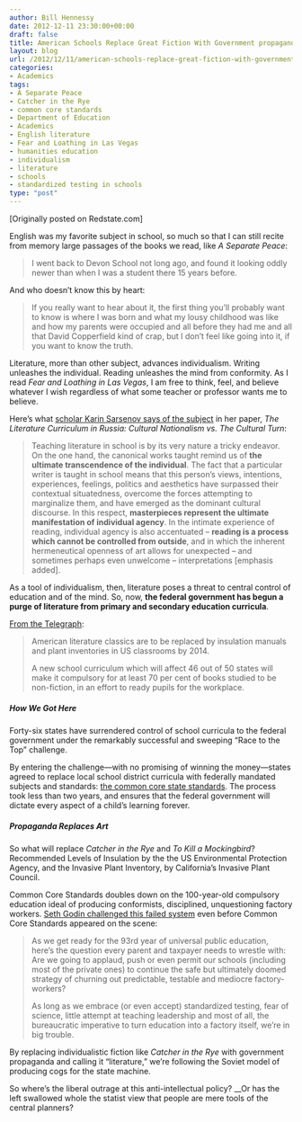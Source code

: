 ```yaml
---
author: Bill Hennessy
date: 2012-12-11 23:30:00+00:00
draft: false
title: American Schools Replace Great Fiction With Government propaganda
layout: blog
url: /2012/12/11/american-schools-replace-great-fiction-with-government-propaganda/
categories:
- Academics
tags:
- A Separate Peace
- Catcher in the Rye
- common core standards
- Department of Education
- Academics
- English literature
- Fear and Loathing in Las Vegas
- humanities education
- individualism
- literature
- schools
- standardized testing in schools
type: "post"
---
```


[Originally posted on Redstate.com]

English was my favorite subject in school, so much so that I can still recite from memory large passages of the books we read, like _A Separate Peace_:

> I went back to Devon School not long ago, and found it looking oddly newer than when I was a student there 15 years before.
> 
> 

And who doesn’t know this by heart:

> If you really want to hear about it, the first thing you’ll probably want to know is where I was born and what my lousy childhood was like and how my parents were occupied and all before they had me and all that David Copperfield kind of crap, but I don’t feel like going into it, if you want to know the truth.
> 
> 

Literature, more than other subject, advances individualism. Writing unleashes the individual. Reading unleashes the mind from conformity. As I read _Fear and Loathing in Las Vegas_, I am free to think, feel, and believe whatever I wish regardless of what some teacher or professor wants me to believe. 

Here’s what [scholar Karin Sarsenov says of the subject](https://www.cultureunbound.ep.liu.se/v2/a29/cu10v2a29.pdf) in her paper, _The Literature Curriculum in Russia: Cultural Nationalism vs. The Cultural Turn_:

> Teaching literature in school is by its very nature a tricky endeavor. On the one hand, the canonical works taught remind us of **the ultimate transcendence of the individual**. The fact that a particular writer is taught in school means that this person’s views, intentions, experiences, feelings, politics and aesthetics have surpassed their contextual situatedness, overcome the forces attempting to marginalize them, and have emerged as the dominant cultural discourse. In this respect, **masterpieces represent the ultimate manifestation of individual agency**. In the intimate experience of reading, individual agency is also accentuated – **reading is a process which cannot be controlled from outside**, and in which the inherent hermeneutical openness of art allows for unexpected – and sometimes perhaps even unwelcome – interpretations [emphasis added].
> 
> 

As a tool of individualism, then, literature poses a threat to central control of education and of the mind. So, now, **the federal government has begun a purge of literature from primary and secondary education curricula**. 

[From the Telegraph](https://www.telegraph.co.uk/culture/books/booknews/9729383/Catcher-in-the-Rye-dropped-from-US-school-curriculum.html):

> American literature classics are to be replaced by insulation manuals and plant inventories in US classrooms by 2014. 
> 
> A new school curriculum which will affect 46 out of 50 states will make it compulsory for at least 70 per cent of books studied to be non-fiction, in an effort to ready pupils for the workplace.
> 
> 

##### How We Got Here

Forty-six states have surrendered control of school curricula to the federal government under the remarkably successful and sweeping “Race to the Top” challenge. 

By entering the challenge—with no promising of winning the money—states agreed to replace local school district curricula with federally mandated subjects and standards: [the common core state standards](https://www.corestandards.org/assets/CCSSI_ELA%20Standards.pdf). The process took less than two years, and ensures that the federal government will dictate every aspect of a child’s learning forever. 

##### Propaganda Replaces Art

So what will replace _Catcher in the Rye_ and _To Kill a Mockingbird_? Recommended Levels of Insulation by the the US Environmental Protection Agency, and the Invasive Plant Inventory, by California’s Invasive Plant Council. 

Common Core Standards doubles down on the 100-year-old compulsory education ideal of producing conformists, disciplined, unquestioning factory workers. [Seth Godin challenged this failed system](https://sethgodin.typepad.com/seths_blog/2011/09/back-to-the-wrong-school.html) even before Common Core Standards appeared on the scene:

> As we get ready for the 93rd year of universal public education, here’s the question every parent and taxpayer needs to wrestle with: Are we going to applaud, push or even permit our schools (including most of the private ones) to continue the safe but ultimately doomed strategy of churning out predictable, testable and mediocre factory-workers? 
> 
> As long as we embrace (or even accept) standardized testing, fear of science, little attempt at teaching leadership and most of all, the bureaucratic imperative to turn education into a factory itself, we’re in big trouble.
> 
> 

By replacing individualistic fiction like _Catcher in the Rye_ with government propaganda and calling it “literature,” we’re following the Soviet model of producing cogs for the state machine. 

So where’s the liberal outrage at this anti-intellectual policy? __Or has the left swallowed whole the statist view that people are mere tools of the central planners?
